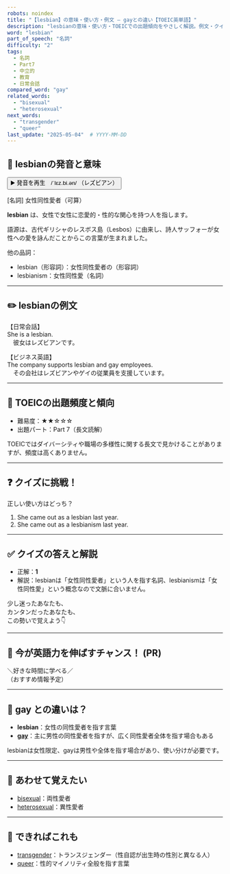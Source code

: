 ```yaml
---
robots: noindex
title: "【lesbian】の意味・使い方・例文 ― gayとの違い【TOEIC英単語】"
description: "lesbianの意味・使い方・TOEICでの出題傾向をやさしく解説。例文・クイズ付きでgayとの違いもわかりやすく学べます。"
word: "lesbian"
part_of_speech: "名詞"
difficulty: "2"
tags:
  - 名詞
  - Part7
  - 中立的
  - 教育
  - 日常会話
compared_word: "gay"
related_words:
  - "bisexual"
  - "heterosexual"
next_words:
  - "transgender"
  - "queer"
last_update: "2025-05-04"  # YYYY-MM-DD
---
```


## 🔰 lesbianの発音と意味

<button class="play-audio" onclick="playTTS('lesbian')">
  <span class="play-audio-main">
    ▶️ 発音を再生　/ˈlɛz.bi.ən/
  </span>
  <span class="play-audio-sub">
    （レズビアン）
  </span>
</button>

[名詞] 女性同性愛者（可算）

**lesbian** は、女性で女性に恋愛的・性的な関心を持つ人を指します。

語源は、古代ギリシャのレスボス島（Lesbos）に由来し、詩人サッフォーが女性への愛を詠んだことからこの言葉が生まれました。

他の品詞：  
- lesbian（形容詞）：女性同性愛者の（形容詞）
- lesbianism：女性同性愛（名詞）

---

## ✏️ lesbianの例文

【日常会話】  
She is a lesbian.  
　彼女はレズビアンです。

【ビジネス英語】  
The company supports lesbian and gay employees.  
　その会社はレズビアンやゲイの従業員を支援しています。

---

## 🎯 TOEICの出題頻度と傾向

- 難易度：★★☆☆☆
- 出題パート：Part 7（長文読解）

TOEICではダイバーシティや職場の多様性に関する長文で見かけることがありますが、頻度は高くありません。

---

## ❓ クイズに挑戦！

正しい使い方はどっち？

1. She came out as a lesbian last year.  
2. She came out as a lesbianism last year.

---

## ✅ クイズの答えと解説

- 正解：**1**
- 解説：lesbianは「女性同性愛者」という人を指す名詞、lesbianismは「女性同性愛」という概念なので文脈に合いません。

少し迷ったあなたも、  
カンタンだったあなたも、  
この勢いで覚えよう👇️

---

## 🚀 今が英語力を伸ばすチャンス！ (PR)

<div class="info-center">
＼好きな時間に学べる／<br>  
（おすすめ情報予定）
</div>

---

## 🤔  gay との違いは？

- **lesbian**：女性の同性愛者を指す言葉
- **[gay](/word/gay)**：主に男性の同性愛者を指すが、広く同性愛者全体を指す場合もある

lesbianは女性限定、gayは男性や全体を指す場合があり、使い分けが必要です。

---

## 🧩 あわせて覚えたい

- [bisexual](/word/bisexual)：両性愛者
- [heterosexual](/word/heterosexual)：異性愛者

---

## 📖 できればこれも

- [transgender](/word/transgender)：トランスジェンダー（性自認が出生時の性別と異なる人）
- [queer](/word/queer)：性的マイノリティ全般を指す言葉

<!-- cvid: aid02_bid36 -->
